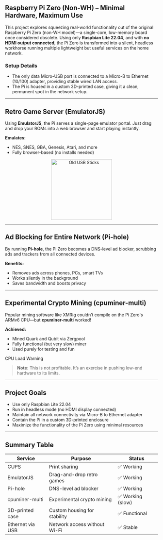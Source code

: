 ## Raspberry Pi Zero (Non-WH) – Minimal Hardware, Maximum Use

This project explores squeezing real-world functionality out of the original Raspberry Pi Zero (non-WH model)—a single-core, low-memory board once considered obsolete. Using only **Raspbian Lite 22.04**, and with **no HDMI output connected**, the Pi Zero is transformed into a silent, headless workhorse running multiple lightweight but useful services on the home network.

### Setup Details

- The only data Micro-USB port is connected to a Micro-B to Ethernet (10/100) adapter, providing stable wired LAN access.
- The Pi is housed in a custom 3D-printed case, giving it a clean, permanent spot in the network setup.

---

## Retro Game Server (EmulatorJS)

Using **EmulatorJS**, the Pi serves a single-page emulator portal. Just drag and drop your ROMs into a web browser and start playing instantly.

**Emulates:**
- NES, SNES, GBA, Genesis, Atari, and more
- Fully browser-based (no installs needed)

<p align="center">
  <img src="[https://github.com/AdamHayball/MultiBootRescueDrive/blob/main/usbsticks.jpg](https://github.com/AdamHayball/RPi-Zero-1/blob/main/ejs.jpg)" alt="Old USB Sticks" height="200px" width="200px" />
</p>

---

## Ad Blocking for Entire Network (Pi-hole)

By running **Pi-hole**, the Pi Zero becomes a DNS-level ad blocker, scrubbing ads and trackers from all connected devices.

**Benefits:**
- Removes ads across phones, PCs, smart TVs
- Works silently in the background
- Saves bandwidth and boosts privacy

<!-- Add screenshot here -->

---

## Experimental Crypto Mining (cpuminer-multi)

Popular mining software like XMRig couldn’t compile on the Pi Zero's ARMv6 CPU—but **cpuminer-multi** worked!

**Achieved:**
- Mined Quark and Qubit via Zergpool
- Fully functional (but very slow) miner
- Used purely for testing and fun

<summary>CPU Load Warning</summary>
<!-- Add CPU usage graph or top output here -->

> **Note:** This is not profitable. It’s an exercise in pushing low-end hardware to its limits.

---

## Project Goals

- Use only Raspbian Lite 22.04
- Run in headless mode (no HDMI display connected)
- Maintain all network connectivity via Micro-B to Ethernet adapter
- Contain the Pi in a custom 3D-printed enclosure
- Maximize the functionality of the Pi Zero using minimal resources

---

## Summary Table

| Service         | Purpose                      | Status         |
|-----------------|------------------------------|----------------|
| CUPS            | Print sharing                | ✅ Working      |
| EmulatorJS      | Drag-and-drop retro games    | ✅ Working      |
| Pi-hole         | DNS-level ad blocker         | ✅ Working      |
| cpuminer-multi  | Experimental crypto mining   | ✅ Working (slow) |
| 3D-printed case | Custom housing for stability | ✅ Functional   |
| Ethernet via USB| Network access without Wi-Fi | ✅ Stable       |

